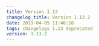 ```yaml
---
title: Version 1.13
changelog_title: Version 1.13.2
date: 2019-04-05 11:46:16 
tags: changelogs 1.13 deprecated
version: 1.13.2
---
```

<script src="https://gist.github.com/spinnaker-release/de74525637ecffd8ba9365dbd5425f3d.js"/>
